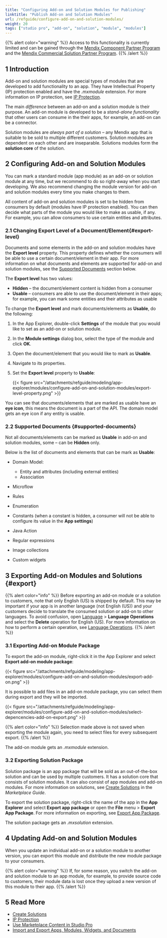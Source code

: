 ```yaml
---
title: "Configuring Add-on and Solution Modules for Publishing"
linktitle: "Publish Add-on and Solution Modules"
url: /refguide/configure-add-on-and-solution-modules/
weight: 20
tags: ["studio pro", "add-on", "solution", "module", "modules"]
---
```


{{% alert color="warning" %}}
Access to this functionality is currently limited and can be gained through the [Mendix Component Partner Program](/appstore/creating-content/partner-program/) and the [Mendix Commercial Solution Partner Program](https://www.mendix.com/partners/become-a-partner/isv-program/).
{{% /alert %}}

## 1 Introduction

Add-on and solution modules are special types of modules that are developed to add functionality to an app. They have Intellectual Property (IP) protection enabled and have the *.mxmodule* extension. For more information on IP protection, see [IP Protection](/appstore/creating-content/sol-ip-protection/). 

The main *difference* between an add-on and a solution module is their purpose. An add-on module is developed to be a *stand-alone functionality* that other users can consume in the their apps, for example, an add-on can be a connector. 

Solution modules are *always part of a solution* – any Mendix app that is suitable to be sold to multiple different customers. Solution modules are dependent on each other and are inseparable. Solutions modules form the **solution core** of the solution. 

## 2 Configuring Add-on and Solution Modules

You can mark a standard module (app module) as an add-on or solution module at any time, but we recommend to do so right-away when you start developing. We also recommend changing the module version for add-on and solution modules every time you make changes to them. 

All content of add-on and solution modules is set to be hidden from consumers by default (modules have IP protection enabled). You can then decide what parts of the module you would like to make as usable, if any. For example, you can allow consumers to use certain entities and attributes. 

### 2.1 Changing Export Level of a Document/Element{#export-level}

Documents and some elements in the add-on and solution modules have the **Export level** property. This property defines whether the consumers will be able to use a certain document/element in their app. For more information on what documents and elements are supported for add-on and solution modules, see the [Supported Documents](#supported-documents) section below. 

The **Export level** has two values:

* **Hidden** – the document/element content is hidden from a consumer
* **Usable** – consumers are able to use the document/element in their apps; for example, you can mark some entities and their attributes as usable

To change the **Export level** and mark documents/elements as **Usable**, do the following:

1. In the App Explorer, double-click **Settings** of the module that you would like to set as an add-on or solution module. 
2. In the **Module settings** dialog box, select the type of the module and click **OK**.
3. Open the document/element that you would like to mark as **Usable**.
4. Navigate to its properties.
5. Set the **Export level** property to **Usable**:

    {{< figure src="/attachments/refguide/modeling/app-explorer/modules/configure-add-on-and-solution-modules/export-level-property.png" >}}   

You can see that documents/elements that are marked as usable have an **eye icon**, this means the document is a part of the API. The domain model gets an eye icon if any entity is usable. 

### 2.2 Supported Documents {#supported-documents}

Not all documents/elements can be marked as **Usable** in add-on and solution modules, some – can be **Hidden** only. 

Below is the list of documents and elements that can be mark as **Usable**:

* Domain Model:

    * Entity and attributes (including external entities)
    * Association
* Microflow
* Rules
* Enumeration
* Constants (when a constant is hidden, a consumer will not be able to configure its value in the **App settings**)
* Java Action
* Regular expressions
* Image collections
* Custom widgets

## 3 Exporting Add-on Modules and Solutions {#export}

{{% alert color="info" %}}
Before exporting an add-on module or a solution to customers, note that only English (US) is shipped by default. This may be important if your app is in another language (not English (US)) and your customers decide to translate the consumed solution or add-on to other languages. To avoid confusion, open [Language](/refguide/translatable-texts/) > **Language Operations** and select the **Delete** operation for English (US). For more information on how to perform a certain operation, see [Language Operations](/refguide/language-operations/).
{{% /alert %}}

### 3.1 Exporting Add-on Module Package

To export the add-on module, right-click it in the App Explorer and select **Export add-on module package**: 

{{< figure src="/attachments/refguide/modeling/app-explorer/modules/configure-add-on-and-solution-modules/export-add-on.png" >}}

It is possible to add files in an add-on module package, you can select them during export and they will be imported. 

{{< figure src="/attachments/refguide/modeling/app-explorer/modules/configure-add-on-and-solution-modules/select-depencencies-add-on-export.png" >}}

{{% alert color="info" %}}
Selection made above is not saved when exporting the module again, you need to select files for every subsequent export.
{{% /alert %}}

The add-on module gets an *.mxmodule* extension.

### 3.2 Exporting Solution Package

Solution package is an app package that will be sold as an out-of-the-box solution and can be used by multiple customers. It has a solution core that consists of solution modules. It can also consist of app modules and add-on modules. For more information on solutions, see [Create Solutions](/appstore/creating-content/sol-solutions-guide/) in the *Marketplace Guide*.

To export the solution package, right-click the name of the app in the **App Explorer** and select **Export app package** or open the **File** menu > **Export App Package**. For more information on exporting, see [Export App Package](/refguide/export-app-package-dialog/).

The solution package gets an *.mxsolution* extension.

## 4 Updating Add-on and Solution Modules

When you update an individual add-on or a solution module to another version, you can export this module and distribute the new module package to your consumers. 

{{% alert color="warning" %}}
If, for some reason, you switch the add-on and solution module to an app module, for example, to provide source code to customers, their module data is lost once they upload a new version of this module to their app.
{{% /alert %}}

## 5 Read More

* [Create Solutions](/appstore/creating-content/sol-solutions-guide/)
* [IP Protection](/appstore/creating-content/sol-ip-protection/)
* [Use Marketplace Content in Studio Pro](/appstore/overview/app-store-content/)
* [Import and Export Apps, Modules, Widgets, and Documents](/refguide/import-and-export/)
